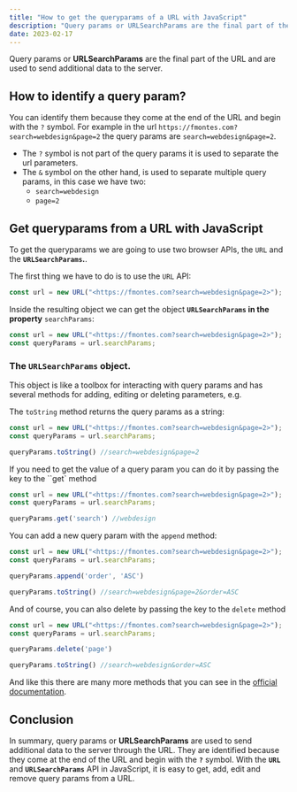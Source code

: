 ```yaml
---
title: "How to get the queryparams of a URL with JavaScript"
description: "Query params or URLSearchParams are the final part of the URL and are used to send additional data to the server."
date: 2023-02-17
---
```



Query params or **URLSearchParams** are the final part of the URL and are used to send additional data to the server.

## How to identify a query param?

You can identify them because they come at the end of the URL and begin with the `?` symbol. For example in the url `https://fmontes.com?search=webdesign&page=2` the query params are `search=webdesign&page=2`.

- The `?` symbol is not part of the query params it is used to separate the url parameters.
- The `&` symbol on the other hand, is used to separate multiple query params, in this case we have two:
    - `search=webdesign`
    - `page=2`

## Get queryparams from a URL with JavaScript

To get the queryparams we are going to use two browser APIs, the `URL` and the **`URLSearchParams`.**.

The first thing we have to do is to use the `URL` API:

```jsx
const url = new URL("<https://fmontes.com?search=webdesign&page=2>");
```

Inside the resulting object we can get the object **`URLSearchParams` in the property** `searchParams`:

```jsx
const url = new URL("<https://fmontes.com?search=webdesign&page=2>");
const queryParams = url.searchParams;
```

### The **`URLSearchParams`** object.

This object is like a toolbox for interacting with query params and has several methods for adding, editing or deleting parameters, e.g.

The `toString` method returns the query params as a string:

```jsx
const url = new URL("<https://fmontes.com?search=webdesign&page=2>");
const queryParams = url.searchParams;

queryParams.toString() //search=webdesign&page=2
```

If you need to get the value of a query param you can do it by passing the key to the ``get` method

```jsx
const url = new URL("<https://fmontes.com?search=webdesign&page=2>");
const queryParams = url.searchParams;

queryParams.get('search') //webdesign
```

You can add a new query param with the `append` method:

```jsx
const url = new URL("<https://fmontes.com?search=webdesign&page=2>");
const queryParams = url.searchParams;

queryParams.append('order', 'ASC')

queryParams.toString() //search=webdesign&page=2&order=ASC
```

And of course, you can also delete by passing the key to the `delete` method

```jsx
const url = new URL("<https://fmontes.com?search=webdesign&page=2>");
const queryParams = url.searchParams;

queryParams.delete('page')

queryParams.toString() //search=webdesign&order=ASC
```

And like this there are many more methods that you can see in the [official documentation](https://developer.mozilla.org/en-US/docs/Web/API/URLSearchParams).

## Conclusion

In summary, query params or **URLSearchParams** are used to send additional data to the server through the URL. They are identified because they come at the end of the URL and begin with the **`?`** symbol. With the **`URL`** and **`URLSearchParams`** API in JavaScript, it is easy to get, add, edit and remove query params from a URL.